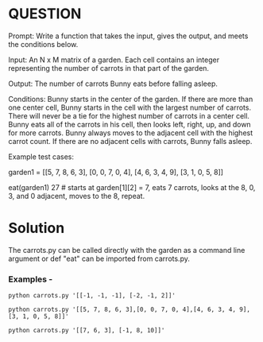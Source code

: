 # QUESTION
Prompt: Write a function that takes the input, gives the output, and meets the conditions below.

Input: An N x M matrix of a garden. Each cell contains an integer representing the number of carrots in that part of the garden.

Output: The number of carrots Bunny eats before falling asleep.

Conditions: Bunny starts in the center of the garden. If there are more than one center cell, Bunny starts in the cell with the largest number of carrots. There will never be a tie for the highest number of carrots in a center cell. Bunny eats all of the carrots in his cell, then looks left, right, up, and down for more carrots. Bunny always moves to the adjacent cell with the highest carrot count. If there are no adjacent cells with carrots, Bunny falls asleep.

Example test cases:

garden1 = [[5, 7, 8, 6, 3],
[0, 0, 7, 0, 4],
[4, 6, 3, 4, 9],
[3, 1, 0, 5, 8]]

eat(garden1)
27 # starts at garden[1][2] = 7, eats 7 carrots, looks at the 8, 0, 3, and 0 adjacent, moves to the 8, repeat.

# Solution

The carrots.py can be called directly with the garden as a command line argument or def "eat" can be imported from carrots.py.

### Examples -

`python carrots.py '[[-1, -1, -1], [-2, -1, 2]]'`

`python carrots.py '[[5, 7, 8, 6, 3],[0, 0, 7, 0, 4],[4, 6, 3, 4, 9],[3, 1, 0, 5, 8]]'`

`python carrots.py '[[7, 6, 3], [-1, 8, 10]]'`
